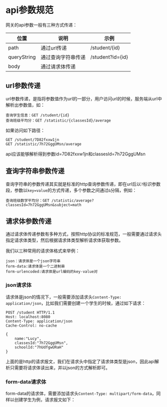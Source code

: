 # api参数规范

网关的api参数一般有三种方式传递：

|位置|说明|示例|
|----|----|----|
|path|通过url传递|/student/{id}|
|queryString|通过查询字符串传递|/student?id={id}|
|body|通过请求体传递||

## url参数传递

url参数传递，是指将参数值作为url的一部分，用户访问url的时候，服务端从url中解析出参数值，如：

```
查询学生信息：GET /student/{id}
查询班级平均分：GET /statistic/{classesId}/average
```

如果访问如下路径：

```
GET /student/7D82fxxw1jn
GET /statistic/7h72GggUMsn/average
```

api应该能够解析得到参数id=7D82fxxw1jn和classesId=7h72GggUMsn

## 查询字符串参数传递

查询字符串的参数传递其实就是标准的http查询参数传递，即在url后以`?`标识参数段，参数以`key=value`的方式传递，多个参数之间通过`&`分隔，例如：

```
查询班级数学平均分：GET /statistic/average?classesId=7h72GggUMsn&subject=math
```

## 请求体参数传递

通过请求体传递参数有多种方式，按照http协议的标准规范，一般需要通过请求头指定请求体类型，然后根据请求体类型解析请求体获取参数。

我们以三种常用的请求体格式来举例：

```
json：请求体是一个json字符串
form-data:请求体是一个二进制串
form-urlencoded:请求体是url编码的key-value对
```

### json请求体

请求体是json的情况下，一般需要添加请求头`Content-Type: application/json`，比如我们需要创建一个学生的时候，通过如下请求：

```
POST /student HTTP/1.1
Host: localhost:8080
Content-Type: application/json
Cache-Control: no-cache

{
    name:"Lucy",
    classesId:"7h72GggUMsn",
    schoolId:"7hUdfgwURaH"
}
```

上面的是http的请求报文，我们在请求头中指定了请求体类型是json，因此api解析只需要将请求体读出来，并以json的方式解析即可。

### form-data请求体

form-data的请求体，需要添加请求头`Content-Type: multipart/form-data`，同样以创建学生为例，请求报文如下：

